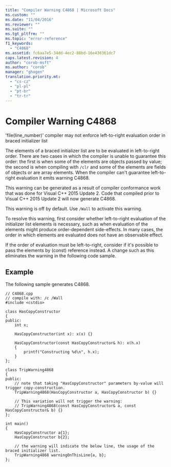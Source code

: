 ```yaml
---
title: "Compiler Warning C4868 | Microsoft Docs"
ms.custom: ""
ms.date: "11/04/2016"
ms.reviewer: ""
ms.suite: ""
ms.tgt_pltfrm: ""
ms.topic: "error-reference"
f1_keywords: 
  - "C4868"
ms.assetid: fc6aa7e5-34dd-4ec2-88bd-16e430361dc7
caps.latest.revision: 4
author: "corob-msft"
ms.author: "corob"
manager: "ghogen"
translation.priority.mt: 
  - "cs-cz"
  - "pl-pl"
  - "pt-br"
  - "tr-tr"
---
```

# Compiler Warning C4868
'file(line_number)' compiler may not enforce left-to-right evaluation order in braced initializer list  
  
 The elements of a braced initializer list are to be evaluated in left-to-right order. There are two cases in which the compiler is unable to guarantee this order: the first is when some of the elements are objects passed by value; the second is  when compiling with `/clr` and some of the elements are fields of objects or are array elements. When the compiler can't guarantee left-to-right evaluation it emits warning C4868.  
  
 This warning can be generated as a result of compiler conformance work that was done for Visual C++ 2015 Update 2. Code that compiled prior to Visual C++ 2015 Update 2 will now generate C4868.  
  
 This warning is off by default. Use `/Wall` to activate this warning.  
  
 To resolve this warning, first consider whether left-to-right evaluation of the initializer list elements is necessary, such as when evaluation of the elements might produce order-dependent side-effects. In many cases, the order in which elements are evaluated does not have an observable effect.  
  
 If the order of evaluation must be left-to-right, consider if it's possible to pass the elements by (const) reference instead. A change such as this eliminates the warning in the following code sample.  
  
## Example  
 The following sample generates C4868.  
  
```  
// C4868.cpp  
// compile with: /c /Wall  
#include <cstdio>  
  
class HasCopyConstructor  
{  
public:  
    int x;  
  
    HasCopyConstructor(int x): x(x) {}  
  
    HasCopyConstructor(const HasCopyConstructor& h): x(h.x)  
    {  
        printf("Constructing %d\n", h.x);  
    }  
};  
  
class TripWarning4868  
{  
public:  
    // note that taking "HasCopyConstructor" parameters by-value will trigger copy-construction.  
    TripWarning4868(HasCopyConstructor a, HasCopyConstructor b) {}  
  
    // This variation will not trigger the warning:  
    // TripWarning4868(const HasCopyConstructor& a, const HasCopyConstructor& b) {}  
};  
  
int main()  
{  
    HasCopyConstructor a{1};  
    HasCopyConstructor b{2};  
  
    // the warning will indicate the below line, the usage of the braced initializer list.  
    TripWarning4868 warningOnThisLine{a, b};  
};  
```